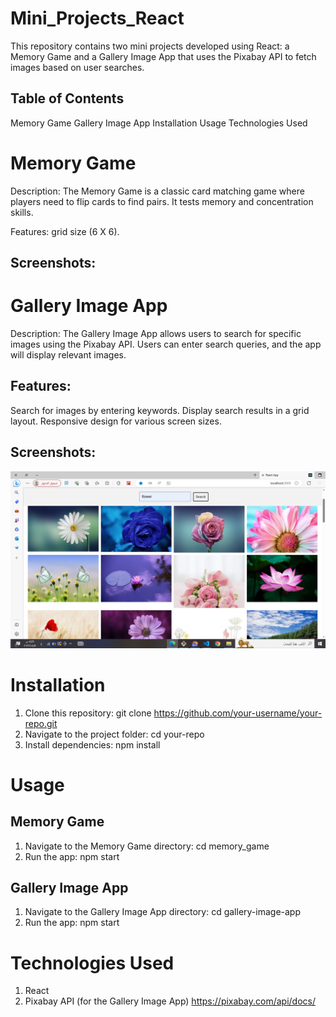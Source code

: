 # Mini_Projects_React
This repository contains two mini projects developed using React: a Memory Game and a Gallery Image App that uses the Pixabay API to fetch images based on user searches.

## Table of Contents
Memory Game
Gallery Image App
Installation
Usage
Technologies Used

# Memory Game
Description: The Memory Game is a classic card matching game where players need to flip cards to find pairs. It tests memory and concentration skills.

Features:
grid size (6 X 6).

## Screenshots:



# Gallery Image App
Description: The Gallery Image App allows users to search for specific images using the Pixabay API. Users can enter search queries, and the app will display relevant images.

## Features:

Search for images by entering keywords.
Display search results in a grid layout.
Responsive design for various screen sizes.

## Screenshots:
![Alt text](img2.png)

# Installation
 1. Clone this repository: git clone https://github.com/your-username/your-repo.git
 2. Navigate to the project folder: cd your-repo
 3. Install dependencies: npm install

# Usage
## Memory Game
  1. Navigate to the Memory Game directory: cd memory_game
  2. Run the app: npm start
## Gallery Image App
  1. Navigate to the Gallery Image App directory: cd gallery-image-app
  2. Run the app: npm start

# Technologies Used
 1. React
 2. Pixabay API (for the Gallery Image App) https://pixabay.com/api/docs/
